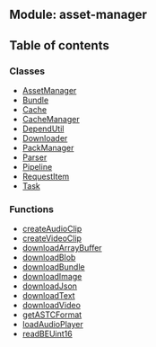 ## Module: asset-manager


<div class="table-of-content">
<h2> Table of contents </h2>


### Classes

- [AssetManager](docs/zh/asset-manager/Class/AssetManager.md)
- [Bundle](docs/zh/asset-manager/Class/Bundle.md)
- [Cache](docs/zh/asset-manager/Class/Cache.md)
- [CacheManager](docs/zh/asset-manager/Class/CacheManager.md)
- [DependUtil](docs/zh/asset-manager/Class/DependUtil.md)
- [Downloader](docs/zh/asset-manager/Class/Downloader.md)
- [PackManager](docs/zh/asset-manager/Class/PackManager.md)
- [Parser](docs/zh/asset-manager/Class/Parser.md)
- [Pipeline](docs/zh/asset-manager/Class/Pipeline.md)
- [RequestItem](docs/zh/asset-manager/Class/RequestItem.md)
- [Task](docs/zh/asset-manager/Class/Task.md)


### Functions

- [createAudioClip](docs/zh/asset-manager/Function/createAudioClip.md)
- [createVideoClip](docs/zh/asset-manager/Function/createVideoClip.md)
- [downloadArrayBuffer](docs/zh/asset-manager/Function/downloadArrayBuffer.md)
- [downloadBlob](docs/zh/asset-manager/Function/downloadBlob.md)
- [downloadBundle](docs/zh/asset-manager/Function/downloadBundle.md)
- [downloadImage](docs/zh/asset-manager/Function/downloadImage.md)
- [downloadJson](docs/zh/asset-manager/Function/downloadJson.md)
- [downloadText](docs/zh/asset-manager/Function/downloadText.md)
- [downloadVideo](docs/zh/asset-manager/Function/downloadVideo.md)
- [getASTCFormat](docs/zh/asset-manager/Function/getASTCFormat.md)
- [loadAudioPlayer](docs/zh/asset-manager/Function/loadAudioPlayer.md)
- [readBEUint16](docs/zh/asset-manager/Function/readBEUint16.md)

</div>
